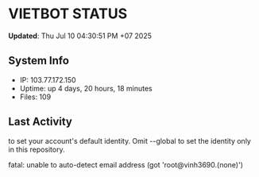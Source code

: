 # VIETBOT STATUS
**Updated**: Thu Jul 10 04:30:51 PM +07 2025

## System Info
- IP: 103.77.172.150
- Uptime: up 4 days, 20 hours, 18 minutes
- Files: 109

## Last Activity

to set your account's default identity.
Omit --global to set the identity only in this repository.

fatal: unable to auto-detect email address (got 'root@vinh3690.(none)')
